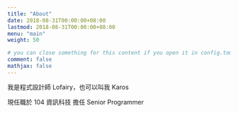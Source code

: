 ```yaml
---
title: "About"
date: 2018-08-31T00:00:00+08:00
lastmod: 2018-08-31T00:00:00+08:00
menu: "main"
weight: 50

# you can close something for this content if you open it in config.toml.
comment: false
mathjax: false
---
```


我是程式設計師 Lofairy，也可以叫我 Karos

現任職於 104 資訊科技 擔任 Senior Programmer